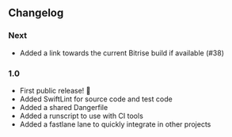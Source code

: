 ## Changelog

### Next
- Added a link towards the current Bitrise build if available (#38)

### 1.0
- First public release! 🎉
- Added SwiftLint for source code and test code
- Added a shared Dangerfile
- Added a runscript to use with CI tools
- Added a fastlane lane to quickly integrate in other projects
